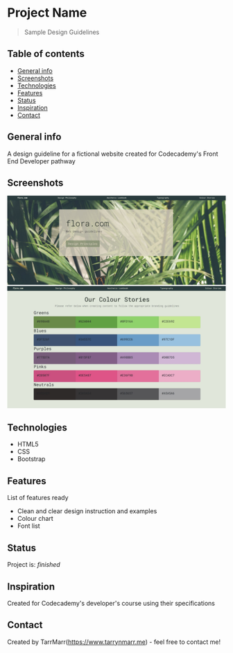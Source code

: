 # Project Name
> Sample Design Guidelines  

## Table of contents
* [General info](#general-info)
* [Screenshots](#screenshots)
* [Technologies](#technologies)
* [Features](#features)
* [Status](#status)
* [Inspiration](#inspiration)
* [Contact](#contact)

## General info
A design guideline for a fictional website created for Codecademy's Front End Developer pathway 

## Screenshots
![Example screenshot](https://github.com/TarrMarr/sampleDesignGuidelines/blob/master/screenshot1.JPG
)
![Example screenshot](https://github.com/TarrMarr/sampleDesignGuidelines/blob/master/screenshot2.JPG)

## Technologies
* HTML5
* CSS
* Bootstrap 

## Features
List of features ready 
* Clean and clear design instruction and examples
* Colour chart
* Font list 


## Status
Project is: _finished_

## Inspiration
Created for Codecademy's developer's course using their specifications

## Contact
Created by TarrMarr(https://www.tarrynmarr.me) - feel free to contact me!
